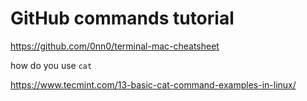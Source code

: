 # GitHub commands tutorial

https://github.com/0nn0/terminal-mac-cheatsheet

how do you use `cat`

https://www.tecmint.com/13-basic-cat-command-examples-in-linux/


